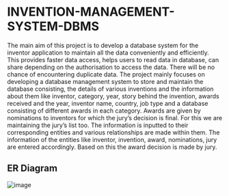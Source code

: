 # INVENTION-MANAGEMENT-SYSTEM-DBMS
The main aim of this project is to develop a database system for the inventor 
application to maintain all the data conveniently and efficiently. This provides faster 
data access, helps users to read data in database, can share depending on the 
authorisation to access the data. There will be no chance of encountering duplicate 
data. The project mainly focuses on developing a database management system to 
store and maintain the database consisting, the details of various inventions and the 
information about them like inventor, category, year, story behind the invention, 
awards received and the year, inventor name, country, job type and a database 
consisting of different awards in each category. Awards are given by nominations to 
inventors for which the jury’s decision is final. For this we are maintaining the jury’s 
list too. The information is inputted to their corresponding entities and various 
relationships are made within them. The information of the entities like inventor, 
invention, award, nominations, jury are entered accordingly. Based on this the award 
decision is made by jury.

## ER Diagram 
![image](https://github.com/praneethp4/INVENTION-MANAGEMENT-SYSTEM-DBMS/assets/123055147/f83c0e97-ebd6-40af-b7e1-0e1d582bcf28)

 

